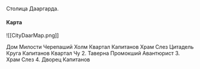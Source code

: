Столица Дааргарда. 


#### Карта
![[CityDaarMap.png]]

Дом Милости
Черепаший Холм
Квартал Капитанов
Храм Слез
Цитадель Круга Капитанов
Квартал Чу
2. Таверна Промокший Авантюрист
3. Храм Слез
4. Дворец Капитанов